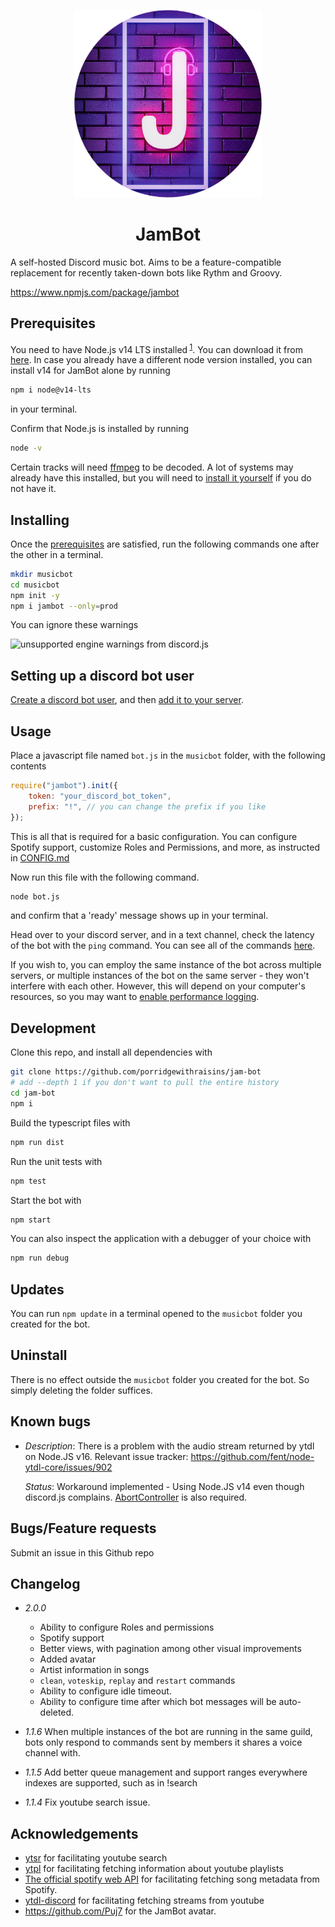 <p align="center" width="100%">
    <img height = "300px" src="assets/jambot.png"> 
</p>

<h1 align = "center"> JamBot </h1>

A self-hosted Discord music bot. Aims to be a feature-compatible replacement for
recently taken-down bots like Rythm and Groovy.

https://www.npmjs.com/package/jambot

## Prerequisites

You need to have Node.js v14 LTS installed<sup> [1](#known-bugs)</sup>. You can download it from [here](https://nodejs.org/en/download/). In case you already have a different node version installed, you can install v14 for JamBot alone by running

```bash
npm i node@v14-lts
```

in your terminal.

Confirm that Node.js is installed by running

```bash
node -v
```

Certain tracks will need [ffmpeg](https://www.ffmpeg.org/) to be decoded. A lot of systems may already have this installed, but you will need to
[install it yourself](https://ffmpeg.org/download.html) if you do not have it.

## Installing

Once the [prerequisites](#prerequisites) are satisfied, run the following commands one after the
other in a terminal.

```bash
mkdir musicbot
cd musicbot
npm init -y
npm i jambot --only=prod
```

You can ignore these warnings

<img src="https://i.imgur.com/hHwdTHn.png" width=400 alt="unsupported engine warnings from discord.js">

## Setting up a discord bot user

[Create a discord bot user](docs/TOKEN.md), and then [add it to your server](docs/ADDING.md).

## Usage

Place a javascript file named `bot.js` in
the `musicbot` folder, with the following contents

```js
require("jambot").init({
    token: "your_discord_bot_token",
    prefix: "!", // you can change the prefix if you like
});
```

This is all that is required for a basic configuration. You can configure Spotify support, customize Roles and Permissions, and more, as instructed in [CONFIG.md](docs/CONFIG.md)

Now run this file with the following command.

```bash
node bot.js
```

and confirm that a 'ready' message shows up in your terminal.

Head over to your discord server, and in a text channel, check the latency of the bot with the `ping` command. You can see all of the commands [here](docs/COMMANDS.md).

If you wish to, you can employ the same instance of the bot across multiple servers, or multiple instances of the bot on the same server - they won't interfere with each other. However, this will depend on your computer's resources, so you may want to [enable performance logging](docs/CONFIG.md#extra-configuration).

## Development

Clone this repo, and install all dependencies with

```bash
git clone https://github.com/porridgewithraisins/jam-bot
# add --depth 1 if you don't want to pull the entire history
cd jam-bot
npm i
```

Build the typescript files with

```bash
npm run dist
```

Run the unit tests with

```bash
npm test
```
Start the bot with

```bash
npm start
```
You can also inspect the application with a debugger of your choice with
```bash
npm run debug
```

## Updates

You can run `npm update` in a terminal opened to the `musicbot` folder you
created for the bot.

## Uninstall

There is no effect outside the `musicbot` folder you created for the bot. So
simply deleting the folder suffices.

## Known bugs

-   _Description_: There is a problem with the audio stream returned by ytdl on
    Node.JS v16. Relevant issue tracker:
    https://github.com/fent/node-ytdl-core/issues/902

    _Status_: Workaround implemented - Using Node.JS v14 even though discord.js complains. [AbortController](https://www.npmjs.com/package/node-abort-controller) is also required.

## Bugs/Feature requests

Submit an issue in this Github repo

## Changelog

-   _2.0.0_
    - Ability to configure Roles and permissions
    - Spotify support
    - Better views, with pagination among other visual improvements
    - Added avatar
    - Artist information in songs
    - `clean`, `voteskip`, `replay` and `restart` commands
    - Ability to configure idle timeout.
    - Ability to configure time after which bot messages will be auto-deleted.

-   _1.1.6_
    When multiple instances of the bot are running in the same guild, bots only respond to commands sent by members it shares a voice channel with.
-   _1.1.5_
    Add better queue management and support ranges everywhere indexes are
    supported, such as in !search
-   _1.1.4_
    Fix youtube search issue.

## Acknowledgements


- [ytsr](https://github.com/TimeForANinja/node-ytsr) for facilitating youtube search
- [ytpl](https://github.com/TimeForANinja/node-ytpl) for facilitating fetching information about youtube playlists
- [The official spotify web API](https://github.com/thelinmichael/spotify-web-api-node) for facilitating fetching song metadata from Spotify.
- [ytdl-discord](https://github.com/amishshah/ytdl-core-discord) for facilitating fetching streams from youtube
- https://github.com/Puj7 for the JamBot avatar.